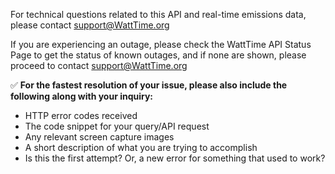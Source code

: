 For technical questions related to this API and real-time emissions data, please contact support@WattTime.org

If you are experiencing an outage, please check the WattTime API Status Page to get the status of known outages, and if none are shown, please proceed to contact support@WattTime.org

✅ **For the fastest resolution of your issue, please also include the following along with your inquiry:**
* HTTP error codes received
* The code snippet for your query/API request
* Any relevant screen capture images
* A short description of what you are trying to accomplish
* Is this the first attempt? Or, a new error for something that used to work?
